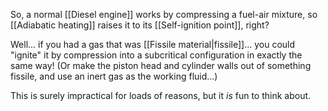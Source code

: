 So, a normal [[Diesel engine]] works by compressing a fuel-air mixture, so [[Adiabatic heating]] raises it to its [[Self-ignition point]], right?

Well... if you had a gas that was [[Fissile material|fissile]]... you could "ignite" it by compression into a subcritical configuration in exactly the same way! (Or make the piston head and cylinder walls out of something fissile, and use an inert gas as the working fluid...)

This is surely impractical for loads of reasons, but it *is* fun to think about.
